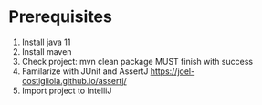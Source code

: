 # Prerequisites

1. Install java 11
2. Install maven
3. Check project: mvn clean package MUST finish with success
4. Familarize with JUnit and AssertJ
	https://joel-costigliola.github.io/assertj/
5. Import project to IntelliJ

